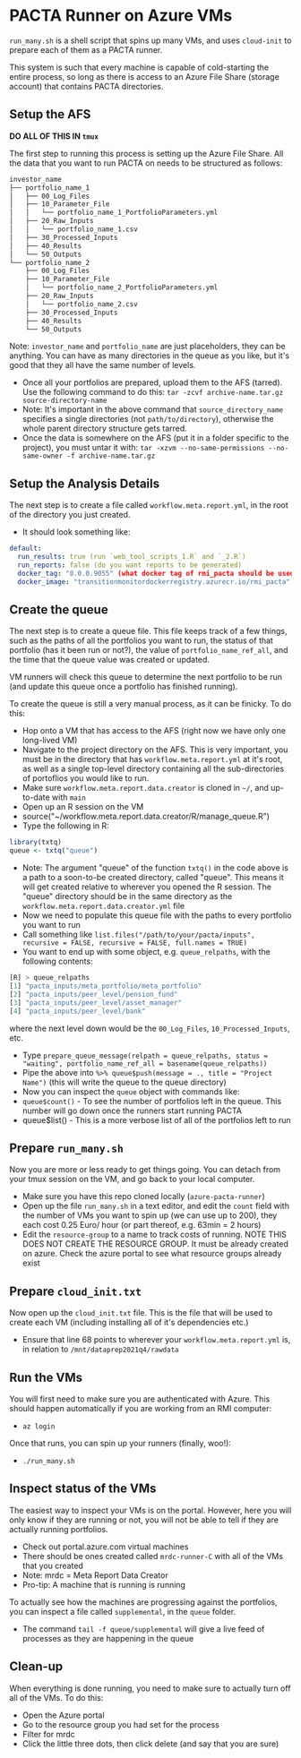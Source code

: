 # PACTA Runner on Azure VMs

`run_many.sh` is a shell script that spins up many VMs, and uses `cloud-init` to prepare each of them as a PACTA runner.

This system is such that every machine is capable of cold-starting the entire process, so long as there is access to an Azure File Share (storage account) that contains PACTA directories.

## Setup the AFS

**DO ALL OF THIS IN `tmux`**

The first step to running this process is setting up the Azure File Share. All the data that you want to run PACTA on needs to be structured as follows:

``` bash
investor_name
├── portfolio_name_1
│   ├── 00_Log_Files
│   ├── 10_Parameter_File
│   │   └── portfolio_name_1_PortfolioParameters.yml
│   ├── 20_Raw_Inputs
│   │   └── portfolio_name_1.csv
│   ├── 30_Processed_Inputs
│   ├── 40_Results
│   └── 50_Outputs
└── portfolio_name_2
    ├── 00_Log_Files
    ├── 10_Parameter_File
    │   └── portfolio_name_2_PortfolioParameters.yml
    ├── 20_Raw_Inputs
    │   └── portfolio_name_2.csv
    ├── 30_Processed_Inputs
    ├── 40_Results
    └── 50_Outputs
````
Note: `investor_name` and `portfolio_name` are just placeholders, they can be anything. You can have as many directories in the queue as you like, but it's good that they all have the same number of levels. 

* Once all your portfolios are prepared, upload them to the AFS (tarred). Use the following command to do this: `tar -zcvf archive-name.tar.gz source-directory-name`
* Note: It's important in the above command that `source_directory_name` specifies a single directories (not `path/to/directory`), otherwise the whole parent directory structure gets tarred. 
* Once the data is somewhere on the AFS (put it in a folder specific to the project), you must untar it with: `tar -xzvm --no-same-permissions --no-same-owner -f archive-name.tar.gz`

## Setup the Analysis Details

The next step is to create a file called `workflow.meta.report.yml`, in the root of the directory you just created. 

* It should look something like:
``` yml
default:
  run_results: true (run `web_tool_scripts_1.R` and `_2.R`)
  run_reports: false (do you want reports to be generated)
  docker_tag: "0.0.0.9055" (what docker tag of rmi_pacta should be used, it MUST be on the registry)
  docker_image: "transitionmonitordockerregistry.azurecr.io/rmi_pacta" (image to use, must be on TM registry otherwise runners won't see it)
```

## Create the queue

The next step is to create a queue file. This file keeps track of a few things, such as the paths of all the portfolios you want to run, the status of that portfolio (has it been run or not?), the value of `portfolio_name_ref_all`, and the time that the queue value was created or updated. 

VM runners will check this queue to determine the next portfolio to be run (and update this queue once a portfolio has finished running).

To create the queue is still a very manual process, as it can be finicky. To do this:
* Hop onto a VM that has access to the AFS (right now we have only one long-lived VM)
* Navigate to the project directory on the AFS. This is very important, you must be in the directory that has `workflow.meta.report.yml` at it's root, as well as a single top-level directory containing all the sub-directories of portoflios you would like to run.
* Make sure `workflow.meta.report.data.creator` is cloned in `~/`, and up-to-date with `main`
* Open up an R session on the VM
* source("~/workflow.meta.report.data.creator/R/manage_queue.R")
* Type the following in R:
``` r
library(txtq)
queue <- txtq("queue")
```
* Note: The argument "queue" of the function `txtq()` in the code above is a path to a soon-to-be created directory, called "queue". This means it will get created relative to wherever you opened the R session. The "queue" directory should be in the same directory as the `workflow.meta.report.data.creator.yml` file
* Now we need to populate this queue file with the paths to every portfolio you want to run
* Call something like `list.files("/path/to/your/pacta/inputs", recursive = FALSE, recursive = FALSE, full.names = TRUE)`
* You want to end up with some object, e.g. `queue_relpaths`, with the following contents: 
``` r
[R] > queue_relpaths
[1] "pacta_inputs/meta_portfolio/meta_portfolio"
[2] "pacta_inputs/peer_level/pension_fund"
[3] "pacta_inputs/peer_level/asset_manager"
[4] "pacta_inputs/peer_level/bank"
```

where the next level down would be the `00_Log_Files`, `10_Processed_Inputs`, etc.

* Type `prepare_queue_message(relpath = queue_relpaths, status = "waiting", portfolio_name_ref_all = basename(queue_relpaths))`
* Pipe the above into `%>% queue$push(message = ., title = "Project Name")` (this will write the queue to the queue directory)
* Now you can inspect the `queue` object with commands like: 
* `queue$count()` - To see the number of portfolios left in the queue. This number will go down once the runners start running PACTA
* queue$list() - This is a more verbose list of all of the portfolios left to run

## Prepare `run_many.sh`

Now you are more or less ready to get things going. You can detach from your tmux session on the VM, and go back to your local computer. 

* Make sure you have this repo cloned locally (`azure-pacta-runner`)
* Open up the file `run_many.sh` in a text editor, and edit the `count` field with the number of VMs you want to spin up (we can use up to 200), they each cost 0.25 Euro/ hour (or part thereof, e.g. 63min = 2 hours)
* Edit the `resource-group` to a name to track costs of running. NOTE THIS DOES NOT CREATE THE RESOURCE GROUP. It must be already created on azure. Check the azure portal to see what resource groups already exist

## Prepare `cloud_init.txt`

Now open up the `cloud_init.txt` file. This is the file that will be used to create each VM (including installing all of it's dependencies etc.)

* Ensure that line 68 points to wherever your `workflow.meta.report.yml` is, in relation to `/mnt/dataprep2021q4/rawdata`

## Run the VMs

You will first need to make sure you are authenticated with Azure. This should happen automatically if you are working from an RMI computer:

* `az login`

Once that runs, you can spin up your runners (finally, woo!):
* `./run_many.sh`

## Inspect status of the VMs

 The easiest way to inspect your VMs is on the portal. However, here you will only know if they are running or not, you will not be able to tell if they are actually running portfolios.

* Check out portal.azure.com virtual machines
* There should be ones created called `mrdc-runner-C` with all of the VMs that you created
* Note: mrdc = Meta Report Data Creator
* Pro-tip: A machine that is running is running

To actually see how the machines are progressing against the portfolios, you can inspect a file called `supplemental`, in the `queue` folder.

* The command `tail -f queue/supplemental` will give a live feed of processes as they are happening in the queue

## Clean-up

When everything is done running, you need to make sure to actually turn off all of the VMs. To do this:

* Open the Azure portal
* Go to the resource group you had set for the process
* Filter for mrdc
* Click the little three dots, then click delete (and say that you are sure)

